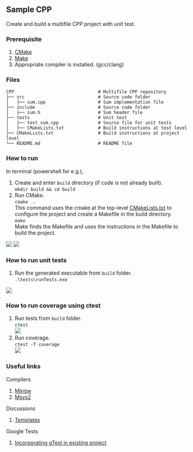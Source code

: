 ## Sample CPP
Create and build a multifile CPP project with unit test.

### Prerequisite
1. [CMake](https://cmake.org/)
2. [Make](https://www.gnu.org/software/make/)
3. Appropriate compiler is installed. (gcc/clang)

### Files
    CPP                                # Multifile CPP repository
    ├── src                            # Source code folder                   
    │   ├── sum.cpp                    # Sum implementation file
    ├── include                        # Source code folder                   
    │   ├── sum.h                      # Sum header file
    ├── tests                          # Unit test                   
    │   ├── test_sum.cpp               # Source file for unit tests
    │   ├── CMakeLists.txt             # Build instructions at test level   
    ├── CMakeLists.txt                 # Build instructions at project level                           
    └── README.md                      # README file

### How to run
In terminal (powershell for e.g.),
1. Create and enter ```build``` directory (if code is not already built).<br>
```mkdir build && cd build```
2. Run CMake.<br>
```cmake ..```<br>
This command uses the cmake at the top-level [CMakeLists.txt](/CMakeLists.txt) to configure the project and create a Makefile in the build directory.<br>
```make```<br>
Make finds the Makefile and uses the instructions in the Makefile to build the project.<br>
<img src="doc/build.png"/>
<img src="doc/compile.png"/>

### How to run unit tests
1. Run the generated executable from ```build``` folder.<br>
```.\tests\runTests.exe```<br>
<img src="doc/test.png"/>

### How to run coverage using ctest
1. Run tests from ```build``` folder.<br>
```ctest```<br>
<img src="doc/ctest.png"/><br>
2. Run coverage.<br>
```ctest -T coverage```<br>
<img src="doc/coverage.png"/><br>

### Useful links 
Compilers 
1. [Mingw](https://packages.msys2.org/package/mingw-w64-x86_64-gcc) 
2. [Msys2](https://www.msys2.org/) 

Discussions
1. [Templates](https://stackoverflow.com/questions/13025266/redefinition-of-templateclass-t-in-c)

Google Tests
1. [Incorporating gTest in existing project](https://github.com/google/googletest/blob/main/googletest/README.md#incorporating-into-an-existing-cmake-project)
